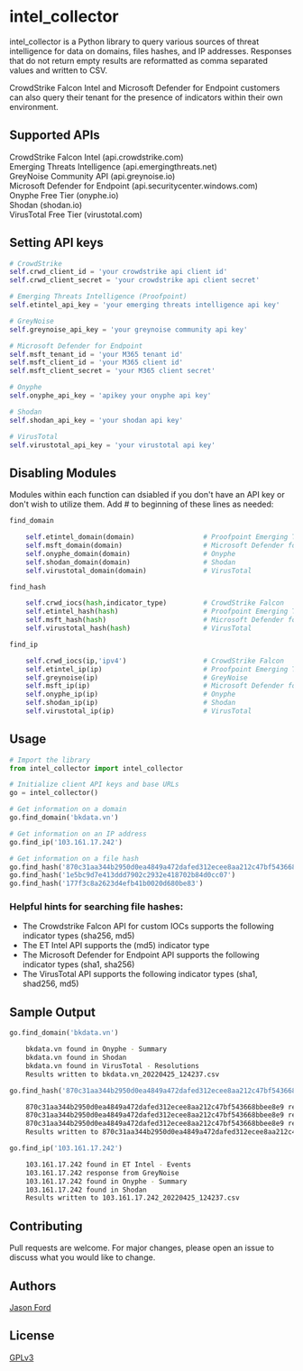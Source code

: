 # intel_collector

intel_collector is a Python library to query various sources of threat intelligence
for data on domains, files hashes, and IP addresses. Responses that do not return
empty results are reformatted as comma separated values and written to CSV.

CrowdStrike Falcon Intel and Microsoft Defender for Endpoint customers can also query
their tenant for the presence of indicators within their own environment.

## Supported APIs

CrowdStrike Falcon Intel (api.crowdstrike.com)
<br>Emerging Threats Intelligence (api.emergingthreats.net)
<br>GreyNoise Community API (api.greynoise.io)
<br>Microsoft Defender for Endpoint (api.securitycenter.windows.com)
<br>Onyphe Free Tier (onyphe.io)
<br>Shodan (shodan.io)
<br>VirusTotal Free Tier (virustotal.com)

## Setting API keys

```python
# CrowdStrike
self.crwd_client_id = 'your crowdstrike api client id'
self.crwd_client_secret = 'your crowdstrike api client secret'

# Emerging Threats Intelligence (Proofpoint)
self.etintel_api_key = 'your emerging threats intelligence api key'

# GreyNoise
self.greynoise_api_key = 'your greynoise community api key'

# Microsoft Defender for Endpoint
self.msft_tenant_id = 'your M365 tenant id'
self.msft_client_id = 'your M365 client id'
self.msft_client_secret = 'your M365 client secret'

# Onyphe
self.onyphe_api_key = 'apikey your onyphe api key'

# Shodan
self.shodan_api_key = 'your shodan api key'

# VirusTotal
self.virustotal_api_key = 'your virustotal api key'
```

## Disabling Modules

Modules within each function can dsiabled if you don't have an API key or don't wish to utilize them. Add # to beginning of these lines as needed:    

```python
find_domain

    self.etintel_domain(domain)                 # Proofpoint Emerging Threats
    self.msft_domain(domain)                    # Microsoft Defender for Endpoint
    self.onyphe_domain(domain)                  # Onyphe
    self.shodan_domain(domain)                  # Shodan
    self.virustotal_domain(domain)              # VirusTotal

find_hash

    self.crwd_iocs(hash,indicator_type)         # CrowdStrike Falcon
    self.etintel_hash(hash)                     # Proofpoint Emerging Threats
    self.msft_hash(hash)                        # Microsoft Defender for Endpoint
    self.virustotal_hash(hash)                  # VirusTotal

find_ip

    self.crwd_iocs(ip,'ipv4')                   # CrowdStrike Falcon
    self.etintel_ip(ip)                         # Proofpoint Emerging Threats
    self.greynoise(ip)                          # GreyNoise
    self.msft_ip(ip)                            # Microsoft Defender for Endpoint
    self.onyphe_ip(ip)                          # Onyphe
    self.shodan_ip(ip)                          # Shodan
    self.virustotal_ip(ip)                      # VirusTotal
```

## Usage
    
```python
# Import the library
from intel_collector import intel_collector

# Initialize client API keys and base URLs  
go = intel_collector()

# Get information on a domain
go.find_domain('bkdata.vn')

# Get information on an IP address
go.find_ip('103.161.17.242')

# Get information on a file hash
go.find_hash('870c31aa344b2950d0ea4849a472dafed312ecee8aa212c47bf543668bbee8e9')
go.find_hash('1e5bc9d7e413ddd7902c2932e418702b84d0cc07')
go.find_hash('177f3c8a2623d4efb41b0020d680be83')
```
### Helpful hints for searching file hashes:

- The Crowdstrike Falcon API for custom IOCs supports the following indicator types (sha256, md5)
- The ET Intel API supports the (md5) indicator type
- The Microsoft Defender for Endpoint API supports the following indicator types (sha1, sha256)
- The VirusTotal API supports the following indicator types (sha1, shad256, md5)

## Sample Output
 ```python   
go.find_domain('bkdata.vn')
```
```bash
    bkdata.vn found in Onyphe - Summary
    bkdata.vn found in Shodan
    bkdata.vn found in VirusTotal - Resolutions
    Results written to bkdata.vn_20220425_124237.csv
```
```python
go.find_hash('870c31aa344b2950d0ea4849a472dafed312ecee8aa212c47bf543668bbee8e9')
```
```bash
    870c31aa344b2950d0ea4849a472dafed312ecee8aa212c47bf543668bbee8e9 response from Microsoft Defender - Global File Info
    870c31aa344b2950d0ea4849a472dafed312ecee8aa212c47bf543668bbee8e9 response from VirusTotal - File Report
    870c31aa344b2950d0ea4849a472dafed312ecee8aa212c47bf543668bbee8e9 response from VirusTotal - File Behavior Reports
    Results written to 870c31aa344b2950d0ea4849a472dafed312ecee8aa212c47bf543668bbee8e9_20220426_123337.csv
```
```python
go.find_ip('103.161.17.242')
```
```bash
    103.161.17.242 found in ET Intel - Events
    103.161.17.242 response from GreyNoise
    103.161.17.242 found in Onyphe - Summary
    103.161.17.242 found in Shodan
    Results written to 103.161.17.242_20220425_124237.csv
```
## Contributing
Pull requests are welcome. For major changes, please open an issue to discuss what you would like to change.

## Authors
[Jason Ford](https://twitter.com/JasonFord)

## License
[GPLv3](https://choosealicense.com/licenses/gpl-3.0/)
